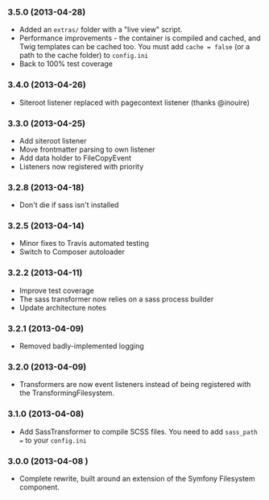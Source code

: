 ### 3.5.0 (2013-04-28)

* Added an `extras/` folder with a "live view" script.
* Performance improvements - the container is compiled and cached, and Twig
  templates can be cached too. You must add `cache = false` (or a path to the
  cache folder) to `config.ini`
* Back to 100% test coverage

### 3.4.0 (2013-04-26)

* Siteroot listener replaced with pagecontext listener (thanks @inouire)

### 3.3.0 (2013-04-25)

* Add siteroot listener
* Move frontmatter parsing to own listener
* Add data holder to FileCopyEvent
* Listeners now registered with priority

### 3.2.8 (2013-04-18)

* Don't die if sass isn't installed

### 3.2.5 (2013-04-14)

* Minor fixes to Travis automated testing
* Switch to Composer autoloader

### 3.2.2 (2013-04-11)

* Improve test coverage
* The sass transformer now relies on a sass process builder
* Update architecture notes

### 3.2.1 (2013-04-09)

* Removed badly-implemented logging

### 3.2.0 (2013-04-09)

* Transformers are now event listeners instead of being registered with the
  TransformingFilesystem.

### 3.1.0 (2013-04-08)

* Add SassTransformer to compile SCSS files. You need to add `sass_path =` to
  your `config.ini`

### 3.0.0 (2013-04-08 )

* Complete rewrite, built around an extension of the Symfony Filesystem
  component.
